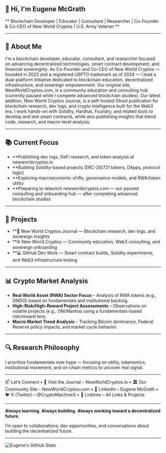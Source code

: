 ## 👋 Hi, I'm Eugene McGrath
** Blockchain Developer | Educator | Consultant | Researcher | Co-Founder & Co-CEO of New World Cryptos | U.S. Army Veteran **

---

## 🧠 About Me

I'm a blockchain developer, educator, consultant, and researcher focused on advancing decentralized technologies, smart contract development, and financial sovereignty.
As Co-Founder and Co-CEO of New World Cryptos — founded in 2022 and a registered USPTO trademark as of 2024 — I lead a dual-platform initiative dedicated to blockchain education, decentralized infrastructure, and sovereign empowerment.
Our original site, NewWorldCryptos.com, is a community education and consulting hub (currently paused while I complete advanced blockchain studies).
Our latest addition, New World Cryptos Journal, is a self-hosted Ghost publication for blockchain research, dev logs, and crypto intelligence built for the Web3 era.
I work hands-on with Solidity, Hardhat, Foundry, and related tools to develop and test smart contracts, while also publishing insights that blend code, research, and macro-level analysis.

---

## 📚 Current Focus
- **Publishing dev logs, DeFi research, and token analysis at newworldcryptos.io
- **Building Solidity-based projects (ERC-20/721 tokens, DApps, protocol logic)
- **Exploring macroeconomic shifts, governance models, and RWA/token utility
- **Preparing to relaunch newworldcryptos.com — our paused consulting and onboarding hub — after completing advanced blockchain studies

---

## 🚀 Projects
- **🧠 New World Cryptos Journal — Blockchain research, dev logs, and sovereign insights
- **🌐 New World Cryptos — Community education, Web3 consulting, and sovereign onboarding
- **💻 GitHub Dev Work — Smart contract builds, Solidity experiments, and Web3 infrastructure testing

---

## 📊 Crypto Market Analysis
- **Real World Asset (RWA) Sector Focus** – Analysis of RWA tokens (e.g., ONDO) based on fundamentals and institutional backing.
- **High-Risk/High-Reward Project Assessments** – Observations on volatile projects (e.g., OM/Mantra) using a fundamentals-based risk/reward lens.
- **Macro Market Trend Analysis** – Tracking Bitcoin dominance, Federal Reserve policy impacts, and market cycle behavior.

---

## 🔍 Research Philosophy
I prioritize fundamentals over hype — focusing on utility, tokenomics, institutional movement, and on-chain metrics to uncover real signal.

---

📫 Let’s Connect
• 📰 Visit the Journal – NewWorldCryptos.io
• 🏛️ Our Community Site – NewWorldCryptos.com
• 💼 LinkedIn – Eugene McGrath
• 🐦 X (Twitter) – @CryptoMachineG
• 🔗 Linktree – All Links & Projects

--- 

**Always learning. Always building. Always working toward a decentralized future.**

I’m open to collaborations, dev opportunities, and conversations about building the decentralized future.

---

![Eugene's GitHub Stats](https://github-readme-stats.vercel.app/api?username=cplklegg&show_icons=true&theme=radical)
